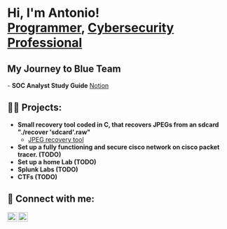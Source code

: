 <h1>Hi, I'm Antonio! <br/><a href="https://github.com/txnyz01">Programmer</a>, <a href="https://www.linkedin.com/in/antonio-velichkov-46b5a719a/">Cybersecurity Professional</a>

<h2>My Journey to Blue Team</h2>
- <b>SOC Analyst Study Guide</b>
<a href="https://tonyz.notion.site/Offensive-Security-Basics-f6fb60c6acec4f6595e3d290d9b84a82">Notion</a>

<h2>👨‍💻 Projects:</h2>

- <b> Small recovery tool coded in C, that recovers JPEGs from an sdcard "./recover 'sdcard'.raw"</b>
  - [JPEG recovery tool](https://github.com/code50/33939134/blob/main/recover/recover.c)
- <b>Set up a fully functioning and secure cisco network on cisco packet tracer. (TODO)</b>
- <b>Set up a home Lab (TODO)<b>
- <b>Splunk Labs (TODO)<b>
- <b>CTFs (TODO)<b>


<h2> 🤳 Connect with me:</h2>

[<img align="left" alt="JoshMadakor | LinkedIn" width="22px" src="https://cdn.jsdelivr.net/npm/simple-icons@v3/icons/linkedin.svg" />][linkedin]
[<img align="left" alt="JoshMadakor | Instagram" width="22px" src="https://cdn.jsdelivr.net/npm/simple-icons@v3/icons/instagram.svg" />][instagram]

[instagram]: https://www.instagram.com/tyzv01/
[linkedin]: https://www.linkedin.com/in/antonio-velichkov-46b5a719a/

